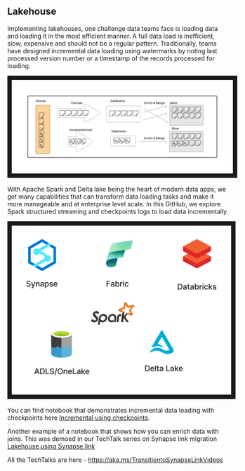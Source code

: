 ## Lakehouse

Implementing lakehouses, one challenge data teams face is loading data and loading it in the most efficient manner. A full data load is inefficient, slow, expensive and should not be a regular pattern. Traditionally, teams have designed incremental data loading using watermarks by noting last processed version number or a timestamp of the records processed for loading.

<img src="Incrementalloading.png"
alt="Incremental load" width="1000" border="10" />

With Apache Spark and Delta lake being the heart of modern data apps, we get many capabilities that can transform data loading tasks and make it more manageable and at enterprise level scale. In this GitHub, we explore Spark structured streaming and checkpoints logs to load data incrementally. 

<img src="Deltalake.png"
alt="Spark ecosystem" width="500" border="10" />

You can find notebook that demonstrates incremental data loading with checkpoints here [Incremental using checkpoints](Lakehouse_Incremental_Checkpoints_Template.ipynb).

Another example of a notebook that shows how you can enrich data with joins. This was demoed in our TechTalk series on Synapse link migration [Lakehouse using Synapse link](SynapseLink_Lakehouse_Template.ipynb)

All the TechTalks are here - https://aka.ms/TransitiontoSynapseLinkVideos 

